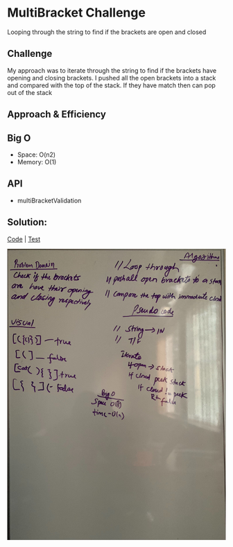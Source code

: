 # MultiBracket Challenge
<!-- Short summary or background information -->
 Looping through the string to find if the brackets are open and closed
                                        
 ## Challenge
  My approach was to iterate through the string to find if the brackets have opening and closing brackets. I pushed all 
  the open brackets into a stack and compared with the top of the stack. If they have match then can pop out of the stack
                                        
 ## Approach & Efficiency
<!-- What approach did you take? Why? What is the Big O space/time for this approach? -->
 ## Big O
  * Space: O(n2)
  * Memory: O(1)
                                        
 ## API
 <!-- Description of each method publicly available to your Stack and Queue-->
  * multiBracketValidation
  
  
 ## Solution:
 [Code](../src/main/java/code401Challenges/stacksandqueues/MultiBracketValidation.java) | 
 [Test](../src/test/java/code401Challenges/stacksandqueues/MultiBracketValidationTest.java)
                                        
 ![Whiteboard](../assets/multibracket.jpg)
